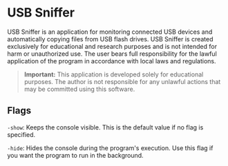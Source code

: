 # USB Sniffer

USB Sniffer is an application for monitoring connected USB devices and automatically copying files from USB flash drives. USB Sniffer is created exclusively for educational and research purposes and is not intended for harm or unauthorized use. The user bears full responsibility for the lawful application of the program in accordance with local laws and regulations.

> **Important:** This application is developed solely for educational purposes. The author is not responsible for any unlawful actions that may be committed using this software.

## Flags
`-show`: Keeps the console visible. This is the default value if no flag is specified.

`-hide`: Hides the console during the program's execution. Use this flag if you want the program to run in the background.

